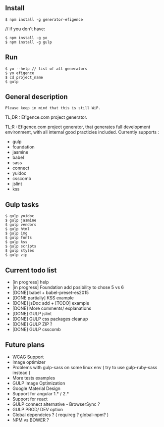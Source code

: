 
## Install

```
$ npm install -g generator-efigence
```

// if you don't have:

```
$ npm install -g yo
$ npm install -g gulp
```


## Run

```
$ yo --help // list of all generators
$ yo efigence
$ cd project_name
$ gulp
```

## General description

```
Please keep in mind that this is still WiP.
```

TL;DR : Efigence.com project generator.

TL;R : Efigence.com project generator, that generates full development environment, with all internal good practicies included. Currently supports :

- gulp
- foundation
- jasmine
- babel
- sass
- connect
- yuidoc
- csscomb
- jslint
- kss


## Gulp tasks

```
$ gulp yuidoc
$ gulp jasmine
$ gulp vendors
$ gulp html
$ gulp img
$ gulp fonts
$ gulp kss
$ gulp scripts
$ gulp styles
$ gulp zip
```

## Current todo list

- [in progress] help
- [in progress] Foundation add posibility to chose 5 vs 6
- [DONE] babel + babel-preset-es2015
- [DONE partially] KSS example
- [DONE] jsDoc add + [TODO] example
- [DONE] More comments/ explanations
- [DONE] GULP jslint
- [DONE] GULP css packages cleanup
- [DONE] GULP ZIP ?
- [DONE] GULP csscomb

## Future plans

- WCAG Support
- Image optimizer
- Problems with gulp-sass on some linux env ( try to use gulp-ruby-sass instead )
- More tests examples
- GULP Image Optimization
- Google Material Design
- Support for angular 1.* / 2.*
- Support for react
- GULP connect alternative - BrowserSync ?
- GULP PROD/ DEV option
- Global dependcies ? ( requireg ? global-npm? )
- NPM vs BOWER ?
